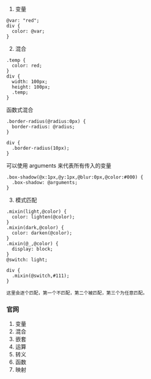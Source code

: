 1. 变量

```less
@var: "red";
div {
  color: @var;
}
```

2. 混合

```less
.temp {
  color: red;
}
div {
  width: 100px;
  height: 100px;
  .temp;
}
```

函数式混合

```less
.border-radius(@radius:0px) {
  border-radius: @radius;
}

div {
  .border-radius(10px);
}
```

可以使用 arguments 来代表所有传入的变量

```less
.box-shadow(@x:1px,@y:1px,@blur:0px,@color:#000) {
  .box-shadow: @arguments;
}
```

3. 模式匹配

```less
.mixin(light,@color) {
  color: lighten(@color);
}
.mixin(dark,@color) {
  color: darken(@color);
}
.mixin(@_,@color) {
  display: block;
}
@switch: light;

div {
  .mixin(@switch,#111);
}

这里会逐个匹配，第一个不匹配，第二个被匹配，第三个为任意匹配。
```

### 官网

1. 变量
2. 混合
3. 嵌套
4. 运算
5. 转义
6. 函数
7. 映射
